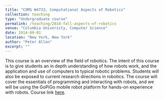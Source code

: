 ```yaml
---
title: "COMS W4733, Computational Aspects of Robotics"
collection: teaching
type: "Undergraduate course"
permalink: /teaching/2014-fall-aspects-of-robotics
venue: "Columbia University, Computer Science"
date: 2014-09-01
location: "New York, New York"
author: "Peter Allen"
excerpt: ""
---
```


This course is an overview of the field of robotics. The intent of this course is to give students an in depth understanding of how robots work, and the application and use of computers to typical robotic problems. Students will also be exposed to current research directions in robotics. The course will cover the essentials of programming and interacting with robots, and we will be using the GoPiGo mobile robot platform for hands-on experience with robots. Course link [here](http://www.cs.columbia.edu/~allen/F14/).
